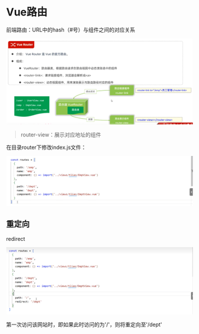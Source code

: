 # Vue路由

前端路由：URL中的hash（#号）与组件之间的对应关系

![](images/2024-05-02-15-35-58.png)

>router-view：展示对应地址的组件

在目录router下修改index.js文件：

![](images/2024-05-02-15-48-46.png)



## 重定向

redirect

![](images/2024-05-02-15-47-08.png)

第一次访问该网站时，即如果此时访问的为'/'，则将重定向至'/dept'